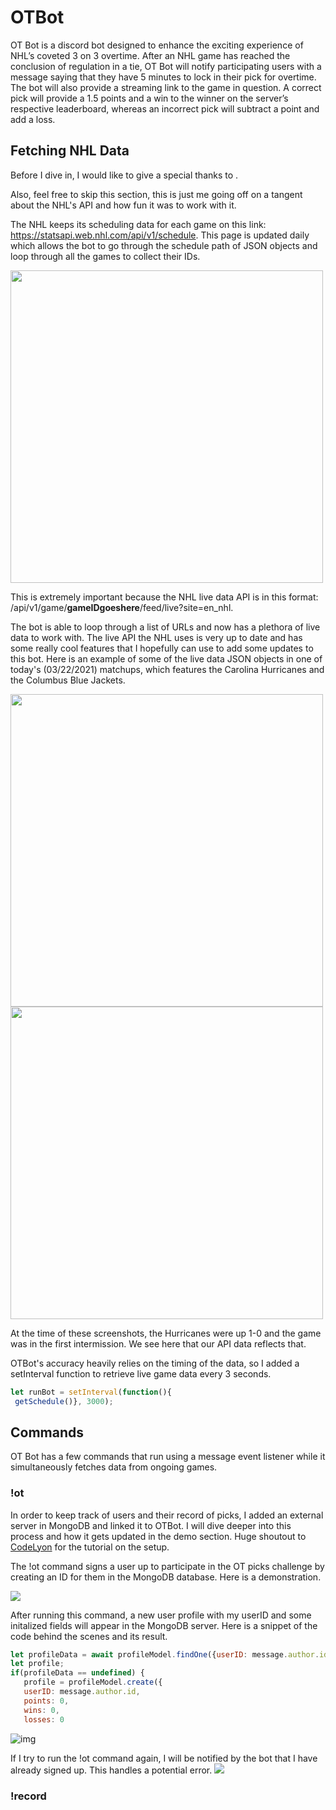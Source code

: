 # OTBot
OT Bot is a discord bot designed to enhance the exciting experience of NHL’s coveted 3 on 3 overtime. After an NHL game has reached the conclusion of regulation in a tie, OT Bot will notify participating users with a message saying that they have 5 minutes to lock in their pick for overtime. The bot will also provide a streaming link to the game in question. A correct pick will provide a 1.5 points and a win to the winner on the server’s respective leaderboard, whereas an incorrect pick will subtract a point and add a loss.
## Fetching NHL Data
Before I dive in, I would like to give a special thanks to .

Also, feel free to skip this section, this is just me going off on a tangent about the NHL's API and how fun it was to work with it.

The NHL keeps its scheduling data for each game on this link: https://statsapi.web.nhl.com/api/v1/schedule. This page is updated daily which allows the bot to go through the schedule path of JSON objects and loop through all the games to collect their IDs.

<img src="https://imgur.com/0dn04N9.png" width="500">

This is extremely important because the NHL live data API is in this format: /api/v1/game/**gameIDgoeshere**/feed/live?site=en_nhl. 

The bot is able to loop through a list of URLs and now has a plethora of live data to work with. The live API the NHL uses is very up to date and has some really cool features that I hopefully can use to add some updates to this bot. Here is an example of some of the live data JSON objects in one of today's (03/22/2021) matchups, which features the Carolina Hurricanes and the Columbus Blue Jackets. 

<img src="https://imgur.com/6sDUAfA.jpg" width="500"><img src="https://imgur.com/2Zc89ad.png" width="500">

At the time of these screenshots, the Hurricanes were up 1-0 and the game was in the first intermission. We see here that our API data reflects that.

OTBot's accuracy heavily relies on the timing of the data, so I added a setInterval function to retrieve live game data every 3 seconds.

```javascript
let runBot = setInterval(function(){
 getSchedule()}, 3000);
```


## Commands
OT Bot has a few commands that run using a message event listener while it simultaneously fetches data from ongoing games. 
### !ot
In order to keep track of users and their record of picks, I added an external server in MongoDB and linked it to OTBot. I will dive deeper into this process and how it gets updated in the demo section. Huge shoutout to [CodeLyon](https://www.youtube.com/watch?v=8no3SktqagY) for the tutorial on the setup.

The !ot command signs a user up to participate in the OT picks challenge by creating an ID for them in the MongoDB database. Here is a demonstration.

![](https://media.giphy.com/media/h8ClkXlFAAZuABRPDQ/giphy.gif)

After running this command, a new user profile with my userID and some initalized fields will appear in the MongoDB server. Here is a snippet of the code behind the scenes and its result.
```javascript
let profileData = await profileModel.findOne({userID: message.author.id});
let profile;
if(profileData == undefined) {
   profile = profileModel.create({
   userID: message.author.id,
   points: 0,
   wins: 0,
   losses: 0
``` 
![img](https://imgur.com/a/9JDwqwH.png)

If I try to run the !ot command again, I will be notified by the bot that I have already signed up. This handles a potential error.
![](https://media.giphy.com/media/wjsFMD02n0RdrypN9j/giphy.gif)

### !record




